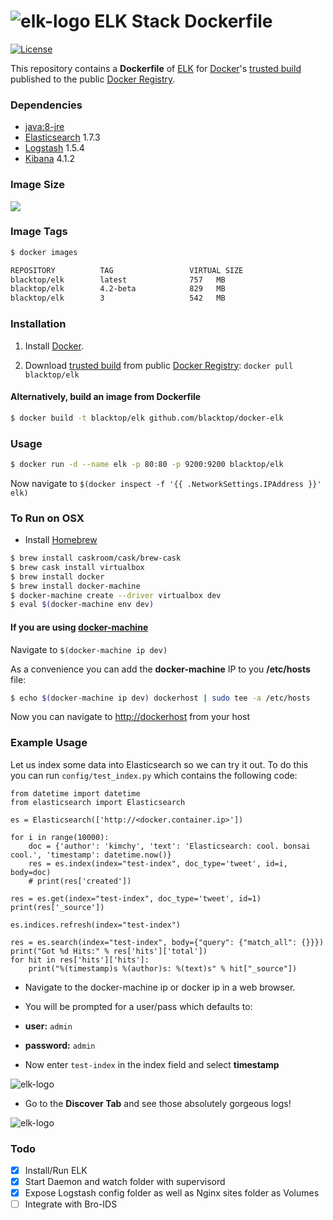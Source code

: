 ![elk-logo](https://raw.githubusercontent.com/blacktop/docker-elk/master/docs/elk-logo.png)
ELK Stack Dockerfile
====================

[![License](http://img.shields.io/:license-mit-blue.svg)](http://doge.mit-license.org)

This repository contains a **Dockerfile** of [ELK](http://www.elasticsearch.org/overview/elkdownloads/) for [Docker](https://www.docker.io/)'s [trusted build](https://index.docker.io/u/blacktop/elk/) published to the public [Docker Registry](https://index.docker.io/).

### Dependencies

* [java:8-jre](https://registry.hub.docker.com/_/java/)
* [Elasticsearch](https://www.elastic.co/products/elasticsearch) 1.7.3
* [Logstash](https://www.elastic.co/products/logstash) 1.5.4
* [Kibana](https://www.elastic.co/products/kibana) 4.1.2

### Image Size
[![](https://badge.imagelayers.io/blacktop/elk:latest.svg)](https://imagelayers.io/?images=blacktop/elk:latest 'Get your own badge on imagelayers.io')

### Image Tags
```bash
$ docker images

REPOSITORY          TAG                 VIRTUAL SIZE
blacktop/elk        latest              757   MB
blacktop/elk        4.2-beta            829   MB
blacktop/elk        3                   542   MB
```

### Installation

1. Install [Docker](https://www.docker.io/).

2. Download [trusted build](https://index.docker.io/u/blacktop/elk/) from public [Docker Registry](https://index.docker.io/): `docker pull blacktop/elk`

#### Alternatively, build an image from Dockerfile
```bash
$ docker build -t blacktop/elk github.com/blacktop/docker-elk
```
### Usage
```bash
$ docker run -d --name elk -p 80:80 -p 9200:9200 blacktop/elk
```
Now navigate to `$(docker inspect -f '{{ .NetworkSettings.IPAddress }}' elk)`

### To Run on OSX
 - Install [Homebrew](http://brew.sh)

```bash
$ brew install caskroom/cask/brew-cask
$ brew cask install virtualbox
$ brew install docker
$ brew install docker-machine
$ docker-machine create --driver virtualbox dev
$ eval $(docker-machine env dev)
```

#### If you are using [docker-machine](https://docs.docker.com/machine/)

Navigate to `$(docker-machine ip dev)`

As a convenience you can add the **docker-machine** IP to you **/etc/hosts** file:

```bash
$ echo $(docker-machine ip dev) dockerhost | sudo tee -a /etc/hosts
```
Now you can navigate to [http://dockerhost](http://dockerhost) from your host

### Example Usage
Let us index some data into Elasticsearch so we can try it out.  To do this you can run `config/test_index.py` which contains the following code:

```
from datetime import datetime
from elasticsearch import Elasticsearch

es = Elasticsearch(['http://<docker.container.ip>'])

for i in range(10000):
    doc = {'author': 'kimchy', 'text': 'Elasticsearch: cool. bonsai cool.', 'timestamp': datetime.now()}
    res = es.index(index="test-index", doc_type='tweet', id=i, body=doc)
    # print(res['created'])

res = es.get(index="test-index", doc_type='tweet', id=1)
print(res['_source'])

es.indices.refresh(index="test-index")

res = es.search(index="test-index", body={"query": {"match_all": {}}})
print("Got %d Hits:" % res['hits']['total'])
for hit in res['hits']['hits']:
    print("%(timestamp)s %(author)s: %(text)s" % hit["_source"])
```

 - Navigate to the docker-machine ip or docker ip in a web browser.
 - You will be prompted for a user/pass which defaults to:
  - **user:**  `admin`
  - **password:**  `admin`

 - Now enter `test-index` in the index field and select **timestamp**

![elk-logo](https://raw.githubusercontent.com/blacktop/docker-elk/master/docs/timestamp.png)

 - Go to the **Discover Tab** and see those absolutely gorgeous logs!

![elk-logo](https://raw.githubusercontent.com/blacktop/docker-elk/master/docs/discover.png)

### Todo
- [x] Install/Run ELK
- [x] Start Daemon and watch folder with supervisord
- [x] Expose Logstash config folder as well as Nginx sites folder as Volumes
- [ ] Integrate with Bro-IDS
